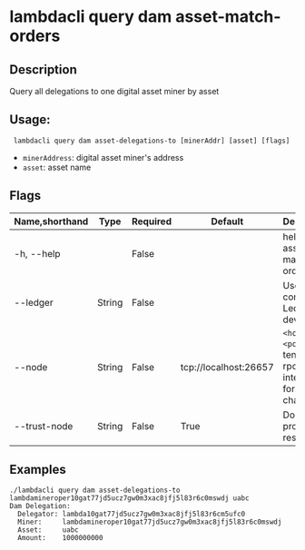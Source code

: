 # lambdacli query dam asset-match-orders

## Description

Query all delegations to one digital asset miner by asset

## Usage:

```
 lambdacli query dam asset-delegations-to [minerAddr] [asset] [flags]
```

- `minerAddress`: digital asset miner's address
- `asset`: asset name

## Flags

| Name,shorthand | Type   | Required | Default               | Description                                                  |
| -------------- | ------ | -------- | --------------------- | ------------------------------------------------------------ |
| -h, --help     |        | False    |                       | help for asset-match-orders                    |
| --ledger       | String | False    |                       | Use a connected Ledger device                                |
| --node         | String | False    | tcp://localhost:26657 | `<host>:<port>`to tendermint rpc interface for this chain    |
| --trust-node   | String | False    | True                  | Don't verify proofs for responses                            |


## Examples
```
./lambdacli query dam asset-delegations-to lambdamineroper10gat77jd5ucz7gw0m3xac8jfj5l83r6c0mswdj uabc
Dam Delegation:
  Delegator: lambda10gat77jd5ucz7gw0m3xac8jfj5l83r6cm5ufc0
  Miner:     lambdamineroper10gat77jd5ucz7gw0m3xac8jfj5l83r6c0mswdj
  Asset:     uabc
  Amount:    1000000000
```

